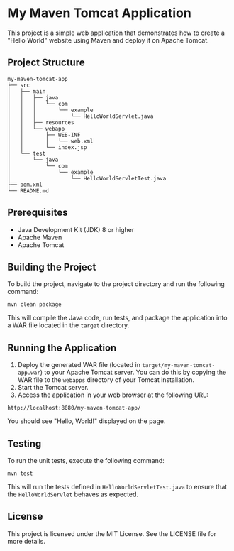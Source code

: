 # My Maven Tomcat Application

This project is a simple web application that demonstrates how to create a "Hello World" website using Maven and deploy it on Apache Tomcat.

## Project Structure

```
my-maven-tomcat-app
├── src
│   ├── main
│   │   ├── java
│   │   │   └── com
│   │   │       └── example
│   │   │           └── HelloWorldServlet.java
│   │   ├── resources
│   │   └── webapp
│   │       ├── WEB-INF
│   │       │   └── web.xml
│   │       └── index.jsp
│   └── test
│       └── java
│           └── com
│               └── example
│                   └── HelloWorldServletTest.java
├── pom.xml
└── README.md
```

## Prerequisites

- Java Development Kit (JDK) 8 or higher
- Apache Maven
- Apache Tomcat

## Building the Project

To build the project, navigate to the project directory and run the following command:

```
mvn clean package
```

This will compile the Java code, run tests, and package the application into a WAR file located in the `target` directory.

## Running the Application

1. Deploy the generated WAR file (located in `target/my-maven-tomcat-app.war`) to your Apache Tomcat server. You can do this by copying the WAR file to the `webapps` directory of your Tomcat installation.
2. Start the Tomcat server.
3. Access the application in your web browser at the following URL:

```
http://localhost:8080/my-maven-tomcat-app/
```

You should see "Hello, World!" displayed on the page.

## Testing

To run the unit tests, execute the following command:

```
mvn test
```

This will run the tests defined in `HelloWorldServletTest.java` to ensure that the `HelloWorldServlet` behaves as expected.

## License

This project is licensed under the MIT License. See the LICENSE file for more details.